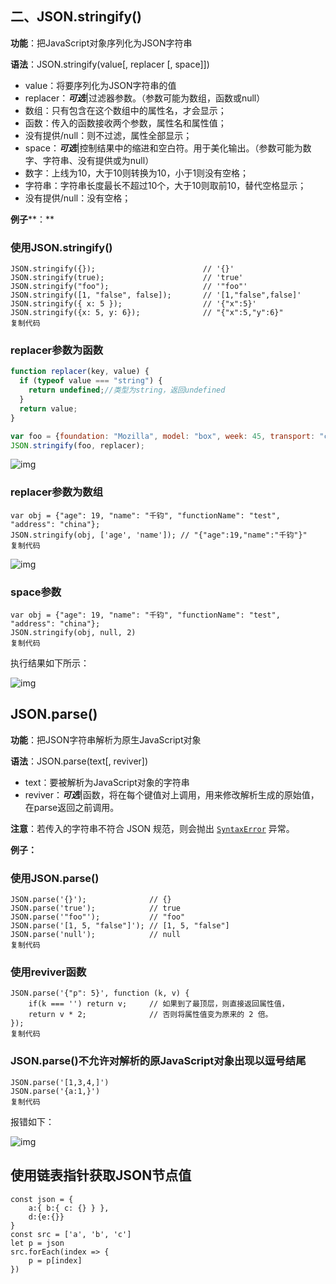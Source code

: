 ## 二、JSON.stringify()

**功能**：把JavaScript对象序列化为JSON字符串

**语法**：JSON.stringify(value[, replacer [, space]])

- value：将要序列化为JSON字符串的值
- replacer：***可选***|过滤器参数。（参数可能为数组，函数或null）
- 数组：只有包含在这个数组中的属性名，才会显示；
- 函数：传入的函数接收两个参数，属性名和属性值；
- 没有提供/null：则不过滤，属性全部显示；
- space：***可选***|控制结果中的缩进和空白符。用于美化输出。（参数可能为数字、字符串、没有提供或为null）
- 数字：上线为10，大于10则转换为10，小于1则没有空格；
- 字符串：字符串长度最长不超过10个，大于10则取前10，替代空格显示；
- 没有提供/null：没有空格；

**例子****：**

### 使用JSON.stringify()

```
JSON.stringify({});                        // '{}'
JSON.stringify(true);                      // 'true'
JSON.stringify("foo");                     // '"foo"'
JSON.stringify([1, "false", false]);       // '[1,"false",false]'
JSON.stringify({ x: 5 });                  // '{"x":5}'
JSON.stringify({x: 5, y: 6});              // "{"x":5,"y":6}"
复制代码
```

### replacer参数为函数

```js
function replacer(key, value) {
  if (typeof value === "string") {
    return undefined;//类型为string，返回undefined
  }
  return value;
}

var foo = {foundation: "Mozilla", model: "box", week: 45, transport: "car", month: 7};
JSON.stringify(foo, replacer);
```

![img](https://p3-juejin.byteimg.com/tos-cn-i-k3u1fbpfcp/ad4e7ebadf5b455485e9e99fa21642c0~tplv-k3u1fbpfcp-zoom-1.image)

### replacer参数为数组

```
var obj = {"age": 19, "name": "千钧", "functionName": "test", "address": "china"};
JSON.stringify(obj, ['age', 'name']); // "{"age":19,"name":"千钧"}"
复制代码
```

![img](https://p3-juejin.byteimg.com/tos-cn-i-k3u1fbpfcp/b90e83ee3f6d4d22b10dac779c37cf3f~tplv-k3u1fbpfcp-zoom-1.image)

### space参数

```
var obj = {"age": 19, "name": "千钧", "functionName": "test", "address": "china"};
JSON.stringify(obj, null, 2)
复制代码
```

执行结果如下所示：

![img](https://p3-juejin.byteimg.com/tos-cn-i-k3u1fbpfcp/2b0aa12948a94cdb9cbcd130523df65f~tplv-k3u1fbpfcp-zoom-1.image)

## JSON.parse()

**功能**：把JSON字符串解析为原生JavaScript对象

**语法**：JSON.parse(text[, reviver])

- text：要被解析为JavaScript对象的字符串
- reviver：***可选***|函数，将在每个键值对上调用，用来修改解析生成的原始值，在parse返回之前调用。

**注意**：若传入的字符串不符合 JSON 规范，则会抛出 [`SyntaxError`](https://developer.mozilla.org/zh-CN/docs/Web/JavaScript/Reference/Global_Objects/SyntaxError) 异常。

**例子：**

### 使用JSON.parse()

```
JSON.parse('{}');              // {}
JSON.parse('true');            // true
JSON.parse('"foo"');           // "foo"
JSON.parse('[1, 5, "false"]'); // [1, 5, "false"]
JSON.parse('null');            // null
复制代码
```

### 使用reviver函数

```
JSON.parse('{"p": 5}', function (k, v) {
    if(k === '') return v;     // 如果到了最顶层，则直接返回属性值，
    return v * 2;              // 否则将属性值变为原来的 2 倍。
});   
复制代码
```

### JSON.parse()不允许对解析的原JavaScript对象出现以逗号结尾

```
JSON.parse('[1,3,4,]')
JSON.parse('{a:1,}')
复制代码
```

报错如下：

![img](https://p3-juejin.byteimg.com/tos-cn-i-k3u1fbpfcp/aa4398b67de34e1fa46281b7f100c98f~tplv-k3u1fbpfcp-zoom-1.image)

## 使用链表指针获取JSON节点值

```
const json = {
	a:{ b:{ c: {} } },
	d:{e:{}}
}
const src = ['a', 'b', 'c']
let p = json
src.forEach(index => {
	p = p[index]
})
```


